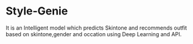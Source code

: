 # Style-Genie
It is an Intelligent model which predicts Skintone and recommends outfit based on skintone,gender and occation using Deep Learning and API.
